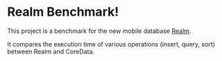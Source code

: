 Realm Benchmark!
=====================

This project is a benchmark for the new mobile database [Realm](http://realm.io/).

It compares the execution time of various operations (insert, query, sort) between Realm and CoreData.
